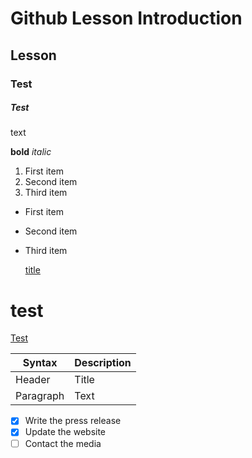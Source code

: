 # Github Lesson Introduction

## Lesson

### Test

##### Test

text

**bold**
_italic_

1. First item
2. Second item
3. Third item

- First item
- Second item
- Third item

  [title](https://www.example.com)

<h1>test</h1>
<a href='https://google.com'>Test</a>

| Syntax    | Description |
| --------- | ----------- |
| Header    | Title       |
| Paragraph | Text        |

- [x] Write the press release
- [x] Update the website
- [ ] Contact the media
